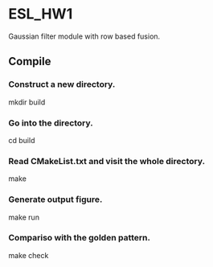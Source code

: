 # ESL_HW1

Gaussian filter module with row based fusion.

## Compile 

### Construct a new directory.
  mkdir build

### Go into the directory. 
  cd build

### Read CMakeList.txt and visit the whole directory.
  make

### Generate output figure.
  make run

### Compariso with the golden pattern.
  make check
